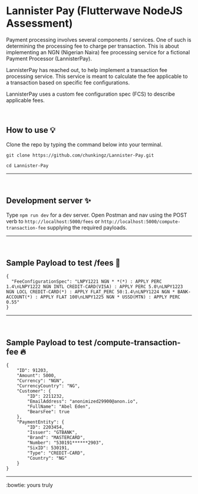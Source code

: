 # Lannister Pay (Flutterwave NodeJS Assessment)

Payment processing involves several components / services. One of such is determining the processing fee to charge per transaction. This is about implementing an NGN (Nigerian Naira) fee processing service for a fictional Payment Processor (LannisterPay).

LannisterPay has reached out, to help implement a transaction fee processing service. This service is meant to calculate the fee applicable to a transaction based on specific fee configurations.

LannisterPay uses a custom fee configuration spec (FCS) to describe applicable fees.

<br>

## How to use :bulb:

Clone the repo by typing the command below into your terminal.

```
git clone https://github.com/chunkingz/Lannister-Pay.git
```

```
cd Lannister-Pay
``` 


---
<br>

## Development server :sparkles:

Type `npm run dev` for a dev server. Open Postman and nav using the POST verb to `http://localhost:5000/fees` or `http://localhost:5000/compute-transaction-fee` supplying the required payloads.

---
<br>

## Sample Payload to test /fees :rocket:

```
{
  "FeeConfigurationSpec": "LNPY1221 NGN * *(*) : APPLY PERC 1.4\nLNPY1222 NGN INTL CREDIT-CARD(VISA) : APPLY PERC 5.0\nLNPY1223 NGN LOCL CREDIT-CARD(*) : APPLY FLAT_PERC 50:1.4\nLNPY1224 NGN * BANK-ACCOUNT(*) : APPLY FLAT 100\nLNPY1225 NGN * USSD(MTN) : APPLY PERC 0.55"
}
```

---
<br>

## Sample Payload to test /compute-transaction-fee :fire:

```
{
    "ID": 91203,
    "Amount": 5000,
    "Currency": "NGN",
    "CurrencyCountry": "NG",
    "Customer": {
        "ID": 2211232,
        "EmailAddress": "anonimized29900@anon.io",
        "FullName": "Abel Eden",
        "BearsFee": true
    },
    "PaymentEntity": {
        "ID": 2203454,
        "Issuer": "GTBANK",
        "Brand": "MASTERCARD",
        "Number": "530191******2903",
        "SixID": 530191,
        "Type": "CREDIT-CARD",
        "Country": "NG"
    }
}
```

---

:bowtie: yours truly
